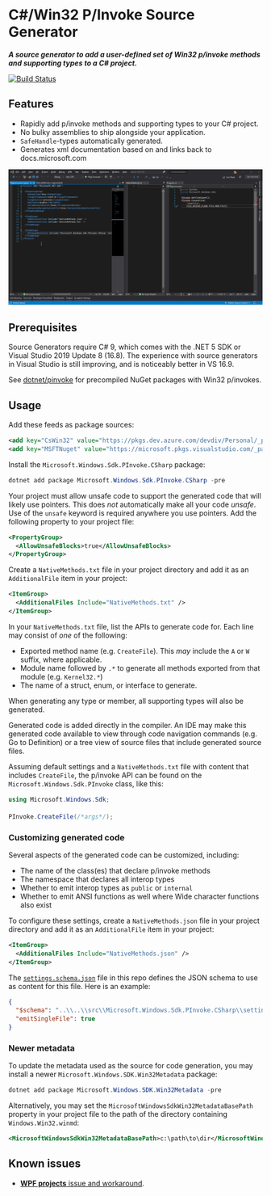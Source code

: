 # C#/Win32 P/Invoke Source Generator

***A source generator to add a user-defined set of Win32 p/invoke methods and supporting types to a C# project.***

[![Build Status](https://dev.azure.com/devdiv/Personal/_apis/build/status/microsoft.CsWin32?branchName=main)](https://dev.azure.com/devdiv/Personal/_build/latest?definitionId=13899&branchName=main)

## Features

* Rapidly add p/invoke methods and supporting types to your C# project.
* No bulky assemblies to ship alongside your application.
* `SafeHandle`-types automatically generated.
* Generates xml documentation based on and links back to docs.microsoft.com

![Animation demonstrating p/invoke code generation](doc/demo.gif)

## Prerequisites

Source Generators require C# 9, which comes with the .NET 5 SDK or Visual Studio 2019 Update 8 (16.8).
The experience with source generators in Visual Studio is still improving, and is noticeably better in VS 16.9.

See [dotnet/pinvoke](https://github.com/dotnet/pinvoke) for precompiled NuGet packages with Win32 p/invokes.

## Usage

Add these feeds as package sources:

```xml
<add key="CsWin32" value="https://pkgs.dev.azure.com/devdiv/Personal/_packaging/CsWin32/nuget/v3/index.json" />
<add key="MSFTNuget" value="https://microsoft.pkgs.visualstudio.com/_packaging/MSFTNuget/nuget/v3/index.json" />
```

Install the `Microsoft.Windows.Sdk.PInvoke.CSharp` package:

```ps1
dotnet add package Microsoft.Windows.Sdk.PInvoke.CSharp -pre
```

Your project must allow unsafe code to support the generated code that will likely use pointers.
This does *not* automatically make all your code *unsafe*.
Use of the `unsafe` keyword is required anywhere you use pointers.
Add the following property to your project file:

```xml
<PropertyGroup>
  <AllowUnsafeBlocks>true</AllowUnsafeBlocks>
</PropertyGroup>
```

Create a `NativeMethods.txt` file in your project directory and add it as an `AdditionalFile` item in your project:

```xml
<ItemGroup>
  <AdditionalFiles Include="NativeMethods.txt" />
</ItemGroup>
```

In your `NativeMethods.txt` file, list the APIs to generate code for.
Each line may consist of *one* of the following:

* Exported method name (e.g. `CreateFile`). This *may* include the `A` or `W` suffix, where applicable.
* Module name followed by `.*` to generate all methods exported from that module (e.g. `Kernel32.*`)
* The name of a struct, enum, or interface to generate.

When generating any type or member, all supporting types will also be generated.

Generated code is added directly in the compiler.
An IDE may make this generated code available to view through code navigation commands (e.g. Go to Definition) or a tree view of source files that include generated source files.

Assuming default settings and a `NativeMethods.txt` file with content that includes `CreateFile`, the p/invoke API can be found on the `Microsoft.Windows.Sdk.PInvoke` class, like this:

```cs
using Microsoft.Windows.Sdk;

PInvoke.CreateFile(/*args*/);
```

### Customizing generated code

Several aspects of the generated code can be customized, including:

* The name of the class(es) that declare p/invoke methods
* The namespace that declares all interop types
* Whether to emit interop types as `public` or `internal`
* Whether to emit ANSI functions as well where Wide character functions also exist

To configure these settings, create a `NativeMethods.json` file in your project directory and add it as an `AdditionalFile` item in your project:

```xml
<ItemGroup>
  <AdditionalFiles Include="NativeMethods.json" />
</ItemGroup>
```

The [`settings.schema.json`](src/Microsoft.Windows.Sdk.PInvoke.CSharp/settings.schema.json) file in this repo defines the JSON schema to use as content for this file.
Here is an example:

```json
{
  "$schema": "..\\..\\src\\Microsoft.Windows.Sdk.PInvoke.CSharp\\settings.schema.json",
  "emitSingleFile": true
}
```

### Newer metadata

To update the metadata used as the source for code generation, you may install a newer `Microsoft.Windows.SDK.Win32Metadata` package:

```ps1
dotnet add package Microsoft.Windows.SDK.Win32Metadata -pre
```

Alternatively, you may set the `MicrosoftWindowsSdkWin32MetadataBasePath` property in your project file to the path of the directory containing `Windows.Win32.winmd`:

```xml
<MicrosoftWindowsSdkWin32MetadataBasePath>c:\path\to\dir</MicrosoftWindowsSdkWin32MetadataBasePath>
```

## Known issues

- [**WPF projects** issue and workaround](https://github.com/microsoft/CsWin32/issues/7).
